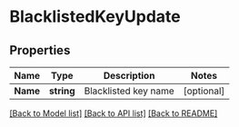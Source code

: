 # BlacklistedKeyUpdate

## Properties

Name | Type | Description | Notes
------------ | ------------- | ------------- | -------------
**Name** | **string** | Blacklisted key name | [optional] 

[[Back to Model list]](../README.md#documentation-for-models) [[Back to API list]](../README.md#documentation-for-api-endpoints) [[Back to README]](../README.md)


